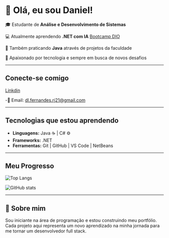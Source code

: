 # 👋 Olá, eu sou Daniel!

🎓 Estudante de **Análise e Desenvolvimento de Sistemas**

💻 Atualmente aprendendo **.NET com IA** [Bootcamp DIO](https://www.dio.me/bootcamp/avanade-back-end-com-net-e-ia)

📒 Também praticando **Java** através de projetos da faculdade

🚀 Apaixonado por tecnologia e sempre em busca de novos desafios


---

## Conecte-se comigo
[Linkdin](https://www.linkedin.com/in/daniel-fernandes-016713384/)

-📧 Email: dl.fernandes.rj21@gmail.com

---


## Tecnologias que estou aprendendo
- **Linguagens:** Java ☕ | C# ⚙️
- **Frameworks:** .NET
- **Ferramentas:** Git | GitHub | VS Code | NetBeans


---

## Meu Progresso

![Top Langs](https://github-readme-stats.vercel.app/api/top-langs/?username=Dl-Fernandes&layout=compact&theme=radical)

![GitHub stats](https://github-readme-stats.vercel.app/api?username=Dl-Fernandes&show_icons=true&theme=radical)

---

## 🌱 Sobre mim
Sou iniciante na área de programação e estou construindo meu portfólio.
Cada projeto aqui representa um novo aprendizado na minha jornada para me tornar um desenvolvedor full stack.
